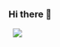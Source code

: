 ### Hi there 👋

<a href="https://github.com/iesl-lab-inha/StockAnalysisInPython_IESL">
    <img src="https://img.shields.io/badge/<학부연구생>-<git>-<COLOR>"
        style="height : auto; margin-left : 8px; margin-right : 8px;"/>
</a>
